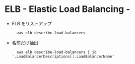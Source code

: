 # ELB - Elastic Load Balancing -

* ELB をリストアップ

        aws elb describe-load-balancers

* 名前だけ抽出

        aws elb describe-load-balancers | jq '.LoadBalancerDescriptions[].LoadBalancerName'
